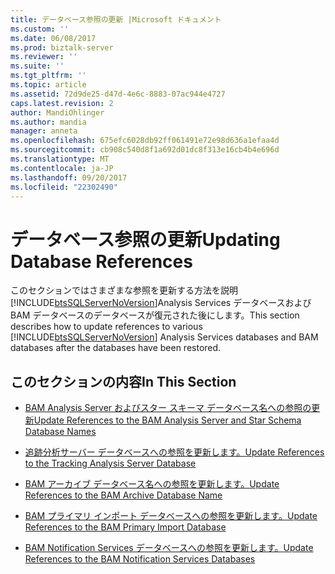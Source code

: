 ```yaml
---
title: データベース参照の更新 |Microsoft ドキュメント
ms.custom: ''
ms.date: 06/08/2017
ms.prod: biztalk-server
ms.reviewer: ''
ms.suite: ''
ms.tgt_pltfrm: ''
ms.topic: article
ms.assetid: 72d9de25-d47d-4e6c-8883-07ac944e4727
caps.latest.revision: 2
author: MandiOhlinger
ms.author: mandia
manager: anneta
ms.openlocfilehash: 675efc6028db92ff061491e72e98d636a1efaa4d
ms.sourcegitcommit: cb908c540d8f1a692d01dc8f313e16cb4b4e696d
ms.translationtype: MT
ms.contentlocale: ja-JP
ms.lasthandoff: 09/20/2017
ms.locfileid: "22302490"
---
```

# <a name="updating-database-references"></a><span data-ttu-id="7a6b8-102">データベース参照の更新</span><span class="sxs-lookup"><span data-stu-id="7a6b8-102">Updating Database References</span></span>
<span data-ttu-id="7a6b8-103">このセクションではさまざまな参照を更新する方法を説明[!INCLUDE[btsSQLServerNoVersion](../includes/btssqlservernoversion-md.md)]Analysis Services データベースおよび BAM データベースのデータベースが復元された後にします。</span><span class="sxs-lookup"><span data-stu-id="7a6b8-103">This section describes how to update references to various [!INCLUDE[btsSQLServerNoVersion](../includes/btssqlservernoversion-md.md)] Analysis Services databases and BAM databases after the databases have been restored.</span></span>  
  
## <a name="in-this-section"></a><span data-ttu-id="7a6b8-104">このセクションの内容</span><span class="sxs-lookup"><span data-stu-id="7a6b8-104">In This Section</span></span>  
  
-   [<span data-ttu-id="7a6b8-105">BAM Analysis Server およびスター スキーマ データベース名への参照の更新</span><span class="sxs-lookup"><span data-stu-id="7a6b8-105">Update References to the BAM Analysis Server and Star Schema Database Names</span></span>](../technical-guides/update-references-to-the-bam-analysis-server-and-star-schema-database-names.md)  
  
-   [<span data-ttu-id="7a6b8-106">追跡分析サーバー データベースへの参照を更新します。</span><span class="sxs-lookup"><span data-stu-id="7a6b8-106">Update References to the Tracking Analysis Server Database</span></span>](../technical-guides/update-references-to-the-tracking-analysis-server-database.md)  
  
-   [<span data-ttu-id="7a6b8-107">BAM アーカイブ データベース名への参照を更新します。</span><span class="sxs-lookup"><span data-stu-id="7a6b8-107">Update References to the BAM Archive Database Name</span></span>](../technical-guides/update-references-to-the-bam-archive-database-name.md)  
  
-   [<span data-ttu-id="7a6b8-108">BAM プライマリ インポート データベースへの参照を更新します。</span><span class="sxs-lookup"><span data-stu-id="7a6b8-108">Update References to the BAM Primary Import Database</span></span>](../technical-guides/update-references-to-the-bam-primary-import-database.md)  
  
-   [<span data-ttu-id="7a6b8-109">BAM Notification Services データベースへの参照を更新します。</span><span class="sxs-lookup"><span data-stu-id="7a6b8-109">Update References to the BAM Notification Services Databases</span></span>](../technical-guides/update-references-to-the-bam-notification-services-databases.md)